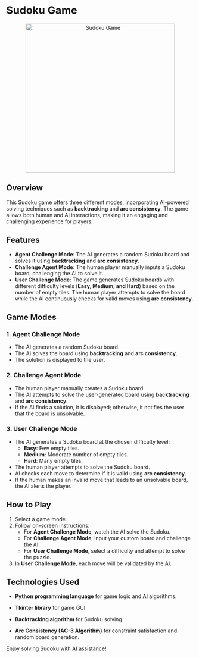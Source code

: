 # Sudoku Game

<p align="center">
  <img src="./sudoku.ico" alt="Sudoku Game" width="400" />
</p>

## Overview

This Sudoku game offers three different modes, incorporating AI-powered solving techniques such as **backtracking** and **arc consistency**. The game allows both human and AI interactions, making it an engaging and challenging experience for players.

## Features

- **Agent Challenge Mode**: The AI generates a random Sudoku board and solves it using **backtracking** and **arc consistency**.
- **Challenge Agent Mode**: The human player manually inputs a Sudoku board, challenging the AI to solve it.
- **User Challenge Mode**: The game generates Sudoku boards with different difficulty levels (**Easy, Medium, and Hard**) based on the number of empty tiles. The human player attempts to solve the board while the AI continuously checks for valid moves using **arc consistency**.

## Game Modes

### 1. Agent Challenge Mode

- The AI generates a random Sudoku board.
- The AI solves the board using **backtracking** and **arc consistency**.
- The solution is displayed to the user.

### 2. Challenge Agent Mode

- The human player manually creates a Sudoku board.
- The AI attempts to solve the user-generated board using **backtracking** and **arc consistency**.
- If the AI finds a solution, it is displayed; otherwise, it notifies the user that the board is unsolvable.

### 3. User Challenge Mode

- The AI generates a Sudoku board at the chosen difficulty level:
  - **Easy**: Few empty tiles.
  - **Medium**: Moderate number of empty tiles.
  - **Hard**: Many empty tiles.
- The human player attempts to solve the Sudoku board.
- AI checks each move to determine if it is valid using **arc consistency**.
- If the human makes an invalid move that leads to an unsolvable board, the AI alerts the player.

## How to Play

1. Select a game mode.
2. Follow on-screen instructions:
   - For **Agent Challenge Mode**, watch the AI solve the Sudoku.
   - For **Challenge Agent Mode**, input your custom board and challenge the AI.
   - For **User Challenge Mode**, select a difficulty and attempt to solve the puzzle.
3. In **User Challenge Mode**, each move will be validated by the AI.

## Technologies Used

- **Python programming language** for game logic and AI algorithms.

- **Tkinter library** for game GUI.

- **Backtracking algorithm** for Sudoku solving.

- **Arc Consistency (AC-3 Algorithm)** for constraint satisfaction and random board generation.

Enjoy solving Sudoku with AI assistance!

